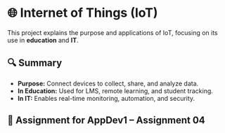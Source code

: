 # 🌐 Internet of Things (IoT)

This project explains the purpose and applications of IoT, focusing on its use in **education** and **IT**.

## 🔍 Summary

- **Purpose:** Connect devices to collect, share, and analyze data.
- **In Education:** Used for LMS, remote learning, and student tracking.
- **In IT:** Enables real-time monitoring, automation, and security.

## 📄 Assignment for AppDev1 – Assignment 04

